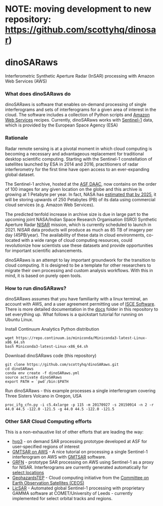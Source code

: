 # **NOTE: moving development to new repository: https://github.com/scottyhq/dinosar)**


# dinoSARaws
Interferometric Synthetic Aperture Radar (InSAR) processing with Amazon Web Services (AWS)


### What does dinoSARaws do
dinoSARaws is software that enables on-demand processing of single interferograms and sets of interferograms
 for a given area of interest in the cloud. The software includes a collection of Python scripts and [Amazon Web Services](https://aws.amazon.com) recipes. Currently, dinoSARaws works with [Sentinel-1](http://www.esa.int/Our_Activities/Observing_the_Earth/Copernicus/Sentinel-1) data, which is provided by the European Space Agency (ESA)


### Rationale
Radar remote sensing is at a pivotal moment in which cloud computing is becoming a necessary and advantageous replacement for traditional desktop scientific computing. Starting with the Sentinel-1 constellation of satellites launched by ESA in 2014 and 2016, practitioners of radar interferometry for the first time have open access to an ever-expanding global dataset.

The Sentinel-1 archive, hosted at the [ASF DAAC](https://www.asf.alaska.edu), now contains on the order of 100 images for any given location on the globe and this archive is growing at 1 Petabyte per year. In fact, NASA has [estimated that by 2025](https://earthdata.nasa.gov/about/eosdis-cloud-evolution), it will be storing upwards of 250 Petabytes (PB) of its data using commercial cloud services (e.g. Amazon Web Services).

The predicted tenfold increase in archive size is due in large part to the upcoming joint NASA/Indian Space Research Organisation (ISRO) Synthetic Aperture Radar [NISAR](https://nisar.jpl.nasa.gov) mission, which is currently scheduled to launch in 2021. NISAR data products will produce as much as 85 TB of imagery per day (45PB/year). The availability of these data in cloud environments, co-located with a wide range of cloud computing resources, could revolutionize how scientists use these datasets and provide opportunities for important scientific advancements.

dinoSARaws is an attempt to lay important groundwork for the transition to cloud computing. It is designed to be a template for other researchers to migrate their own processing and custom analysis workflows. With this in mind, it is based on purely open tools.


### How to run dinoSARaws?
dinoSARaws assumes that you have familiarity with a linux terminal, an account with AWS, and a user agreement permitting use of [ISCE Software](https://winsar.unavco.org/isce.html). There is more detailed documentation in the [docs](./docs) folder in this repository to set everything up. What follows is a quickstart tutorial for running on Ubuntu Linux.

Install Continuum Analytics Python distribution
```
wget https://repo.continuum.io/miniconda/Miniconda3-latest-Linux-x86_64.sh
bash Miniconda3-latest-Linux-x86_64.sh
```

Download dinoSARaws code (this repository)
```
git clone https://github.com/scottyhq/dinoSARaws.git
cd dinoSARaws
conda env create -f dinoSARaws.yml
source activate dinoSARaws
export PATH = `pwd`/bin:$PATH
```

Run dinoSARaws - this example processes a single interferogram covering Three Sisters Volcano in Oregon, USA
```
proc_ifg_cfn.py -i c5.4xlarge -p 115 -m 20170927 -s 20150914 -n 2 -r 44.0 44.5 -122.0 -121.5 -g 44.0 44.5 -122.0 -121.5
```


### Other SAR Cloud Computing efforts
This is a non-exhaustive list of other efforts that are leading the way:
* [hyp3](http://hyp3.asf.alaska.edu) - on demand SAR processing prototype developed at ASF for user-specified regions of interest
* [GMTSAR on AWS](https://www.asf.alaska.edu/asf-tutorials/data-recipes/gmt5sar/gmt5sar-cloud/gmt5sar-os-x/) - A nice tutorial on processing a single Sentinel-1 interferogram on AWS with [GMTSAR](http://topex.ucsd.edu/gmtsar) software.
* [GRFN](https://www.asf.alaska.edu/news-notes/2017-summer/getting-ready-for-nisar-grfn/) - prototype SAR processing on AWS using Sentinel-1 as a proxy for NISAR. Interferograms are currently generated automatically for [select locations](https://search.earthdata.nasa.gov/search?q=GRFN&ok=GRFN)
* [GeohazardsTEP](https://geohazards-tep.eo.esa.int/#!) - Cloud computing initiative from the [Committee on Earth Observation Satellites (CEOS)](http://ceos.org)
* [LicSAR](http://comet.nerc.ac.uk/COMET-LiCS-portal/) - Automated global Sentinel-1 processing with proprietary GAMMA software at COMET/University of Leeds - currently implemented for select orbital tracks and regions.

